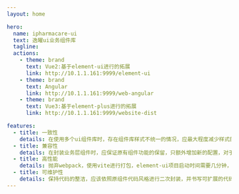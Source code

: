 ```yaml
--- 
layout: home

hero:
  name: ipharmacare-ui
  text: 逸曜ui业务组件库
  tagline: 
  actions:
    - theme: brand
      text: Vue2:基于element-ui进行的拓展
      link: http://10.1.1.161:9999/element-ui
    - theme: brand
      text: Angular
      link: http://10.1.1.161:9999/web-angular
    - theme: brand
      text: Vue3:基于element-plus进行的拓展
      link: http://10.1.1.161:9999/website-dist

features:
  - title: 一致性
    details: 在使用多个ui组件库时，存在组件库样式不统一的情况，应最大程度减少样式的不统一。
  - title: 兼容性
    details: 在封装业务层组件时，应保证原有组件功能的保留，只额外增加新的配置，对于大变动的组件，应单独配置新的出口名。
  - title: 高性能
    details: 抛弃webpack，使用vite进行打包，element-ui项目启动时间需要几分钟，但是element-plus使用vite，只需要几秒。
  - title: 可维护性
    details: 保持代码的整洁，应该依照原组件代码风格进行二次封装，并书写可扩展的代码。
---
```

